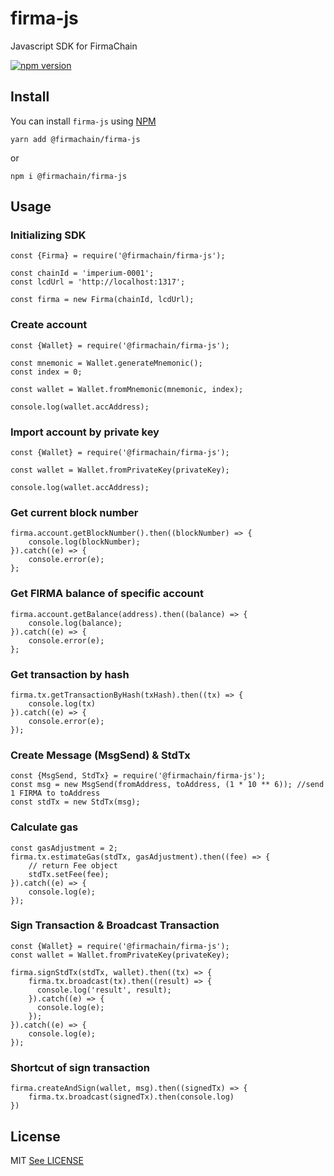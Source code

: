 # firma-js
Javascript SDK for FirmaChain

[![npm version](https://badge.fury.io/js/%40firmachain%2Ffirma-js.svg)](https://badge.fury.io/js/%40firmachain%2Ffirma-js)

## Install
You can install `firma-js` using [NPM](https://www.npmjs.com/package/@firmachain/firma-js)
```
yarn add @firmachain/firma-js
```
or
```
npm i @firmachain/firma-js
```

## Usage
### Initializing SDK
```
const {Firma} = require('@firmachain/firma-js');

const chainId = 'imperium-0001';
const lcdUrl = 'http://localhost:1317';

const firma = new Firma(chainId, lcdUrl);
```

### Create account
```
const {Wallet} = require('@firmachain/firma-js');

const mnemonic = Wallet.generateMnemonic();
const index = 0;

const wallet = Wallet.fromMnemonic(mnemonic, index);

console.log(wallet.accAddress);
```

### Import account by private key
```
const {Wallet} = require('@firmachain/firma-js');

const wallet = Wallet.fromPrivateKey(privateKey);

console.log(wallet.accAddress);
```

### Get current block number
```
firma.account.getBlockNumber().then((blockNumber) => {
    console.log(blockNumber);
}).catch((e) => {
    console.error(e);
};
```

### Get FIRMA balance of specific account
```
firma.account.getBalance(address).then((balance) => {
    console.log(balance);
}).catch((e) => {
    console.error(e);
};
```

### Get transaction by hash
```
firma.tx.getTransactionByHash(txHash).then((tx) => {
    console.log(tx)
}).catch((e) => {
    console.error(e);
});
```

### Create Message (MsgSend) & StdTx
```
const {MsgSend, StdTx} = require('@firmachain/firma-js');
const msg = new MsgSend(fromAddress, toAddress, (1 * 10 ** 6)); //send 1 FIRMA to toAddress
const stdTx = new StdTx(msg);
```

### Calculate gas
```
const gasAdjustment = 2;
firma.tx.estimateGas(stdTx, gasAdjustment).then((fee) => { 
    // return Fee object
    stdTx.setFee(fee);
}).catch((e) => {
    console.log(e);
});
```

### Sign Transaction & Broadcast Transaction
```
const {Wallet} = require('@firmachain/firma-js');
const wallet = Wallet.fromPrivateKey(privateKey);

firma.signStdTx(stdTx, wallet).then((tx) => {
    firma.tx.broadcast(tx).then((result) => {
      console.log('result', result);
    }).catch((e) => {
      console.log(e);
    });
}).catch((e) => {
    console.log(e);
});
```

### Shortcut of sign transaction
```
firma.createAndSign(wallet, msg).then((signedTx) => {
    firma.tx.broadcast(signedTx).then(console.log)
})
```

## License
MIT
[See LICENSE](https://github.com/FirmaChain/firma-js/blob/main/LICENSE)
